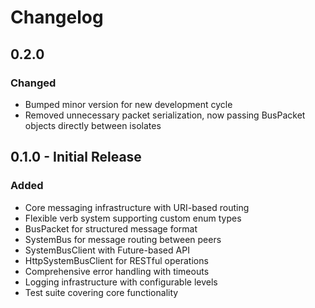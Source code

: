 # Changelog

## 0.2.0

### Changed
- Bumped minor version for new development cycle
- Removed unnecessary packet serialization, now passing BusPacket objects directly between isolates

## 0.1.0 - Initial Release

### Added
- Core messaging infrastructure with URI-based routing
- Flexible verb system supporting custom enum types
- BusPacket for structured message format
- SystemBus for message routing between peers
- SystemBusClient with Future-based API
- HttpSystemBusClient for RESTful operations
- Comprehensive error handling with timeouts
- Logging infrastructure with configurable levels
- Test suite covering core functionality

